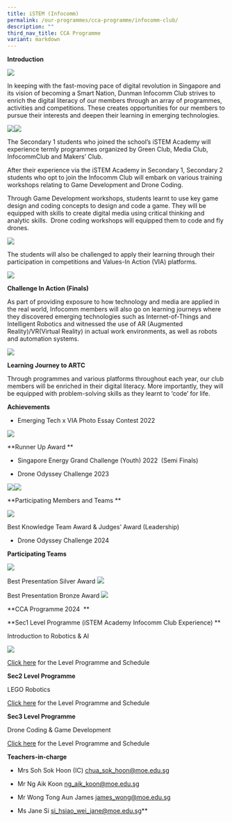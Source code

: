 ```yaml
---
title: iSTEM (Infocomm)
permalink: /our-programmes/cca-programme/infocomm-club/
description: ""
third_nav_title: CCA Programme
variant: markdown
---
```

**Introduction** 

![](/images/CCA%20Photos/Pic_1_Infocomm_Noticeboard.jpg)

In keeping with the fast-moving pace of digital revolution in Singapore and its vision of becoming a Smart Nation, Dunman Infocomm Club strives to enrich the digital literacy of our members through an array of programmes, activities and competitions. These creates opportunities for our members to pursue their interests and deepen their learning in emerging technologies.
  
![](/images/Pic_2_Infocomm_Team___CCA_Fair.jpg)![](/images/Pic_3_Sec2_Workshop.jpg)

The Secondary 1 students who joined the school’s iSTEM Academy will experience termly programmes organized by Green Club, Media Club, InfocommClub and Makers’ Club. 
  
After their experience via the iSTEM Academy in Secondary 1, Secondary 2 students who opt to join the Infocomm Club will embark on various training workshops relating to Game Development and Drone Coding. 

Through Game Development workshops, students learnt to use key game design and coding concepts to design and code a game. They will be equipped with skills to create digital media using critical thinking and analytic skills.  Drone coding workshops will equipped them to code and fly drones.

![](/images/CCA%20Photos/Infocomm%20Club/Pic_4_Student_Work.jpg)

The students will also be challenged to apply their learning through their participation in competitions and Values-In Action (VIA) platforms. 

![](/images/CCA%20Photos/Pic_5_DOC_Final__Challenge_In_Action_.jpg)  

**Challenge In Action (Finals)**
 

As part of providing exposure to how technology and media are applied in the real world, Infocomm members will also go on learning journeys where they discovered emerging technologies such as Internet-of-Things and Intelligent Robotics and witnessed the use of AR (Augmented Reality)/VR(Virtual Reality) in actual work environments, as well as robots and automation systems. 

![](/images/CCA%20Photos/Pic_6_Learning_Journey_to_ARTC.jpg)

**Learning Journey to ARTC**

Through programmes and various platforms throughout each year, our club members will be enriched in their digital literacy. More importantly, they will be equipped with problem-solving skills as they learnt to ‘code’ for life. 

  
**Achievements**

*   Emerging Tech x VIA Photo Essay Contest 2022 
    
![](/images/CCA%20Photos/Infocomm%20Club/Pic_7_VIA_Photo_Essay_Contest_2022a.jpg)


**Runner Up Award  **

*   Singapore Energy Grand Challenge (Youth) 2022  (Semi Finals)  

*   Drone Odyssey Challenge 2023
    
![](/images/CCA%20Photos/Pic_8_Participants_of_DOC.jpg)![](/images/CCA%20Photos/Infocomm%20Club/Pic_9_DOC_Teams.jpg)

**Participating Members and Teams **

![](/images/CCA%20Photos/Infocomm%20Club/Pic_10_Award_Winners_of_DOCa.jpg)

Best Knowledge Team Award & Judges’ Award (Leadership)

*   Drone Odyssey Challenge 2024
    

**Participating Teams**

![](/images/CCA%20Photos/Infocomm%20Club/Pic_11_Participating_Teams_2024z.jpg)
  

Best Presentation Silver Award 
![](/images/CCA%20Photos/Infocomm%20Club/Pic_13_Best_Presentation_Silver_Award_2024a.jpg)

Best Presentation Bronze Award
![](/images/CCA%20Photos/Infocomm%20Club/Pic_14_Best_Presentation_Bronze_Award_2024a.jpg)

 
**CCA Programme 2024 
**


**Sec1 Level Programme (iSTEM Academy Infocomm Club Experience) **

Introduction to Robotics & AI

![](/images/CCA%20Photos/Infocomm%20Club/Pic_15_Sec1_iSTEM_Programme__Students_Work_a.png)
 
[Click here](https://drive.google.com/file/d/1RJvwP4HfwmBcYe12TM3OxU2YapiGgbRc/view?usp=sharing) for the Level Programme and Schedule

  
**Sec2 Level Programme**

LEGO Robotics   

[Click here](https://drive.google.com/file/d/1G9IBis2riHVD5Xg1S7Y9GQEEgaTswwG2/view?usp=sharing) for the Level Programme and Schedule

  

**Sec3 Level Programme**

Drone Coding & Game Development  

[Click here](https://drive.google.com/file/d/1vSLBMsb6yB4CsmzrrBSksfGQEI_UT-0X/view?usp=sharing) for the Level Programme and Schedule

  


**Teachers-in-charge**

* Mrs Soh Sok Hoon (IC) [chua\_sok\_hoon@moe.edu.sg](mailto:chua_sok_hoon@moe.edu.sg) 

* Mr Ng Aik Koon [ng\_aik\_koon@moe.edu.sg](mailto:ng_aik_koon@moe.edu.sg) 

* Mr Wong Tong Aun James [james\_wong@moe.edu.sg](mailto:james_wong@moe.edu.sg)

* Ms Jane Si [si\_hsiao\_wei\_jane@moe.edu.sg](mailto:si_hsiao_wei_jane@moe.edu.sg)**